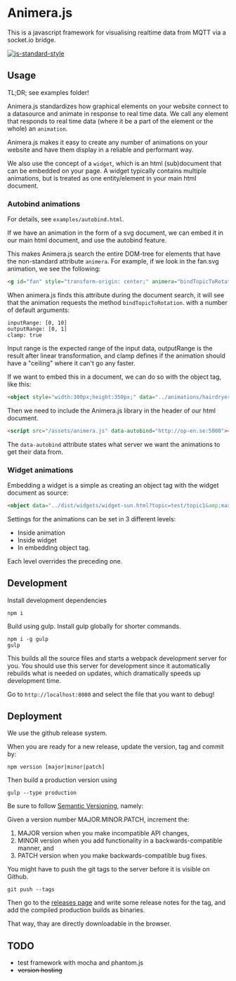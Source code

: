 # Animera.js
This is a javascript framework for visualising realtime data from MQTT via a socket.io bridge.

[![js-standard-style](https://cdn.rawgit.com/feross/standard/master/badge.svg)](https://github.com/feross/standard)

## Usage

TL;DR; see examples folder!

Animera.js standardizes how graphical elements on your website connect to a datasource and animate in response to real time data. We call any element that responds to real time data (where it be a part of the element or the whole) an `animation`.

Animera.js makes it easy to create any number of animations on your website and have them display in a reliable and performant way.

We also use the concept of a `widget`, which is an html (sub)document that can be embedded on your page. A widget typically contains multiple animations, but is treated as one entity/element in your main html document.

### Autobind animations

For details, see `examples/autobind.html`.

If we have an animation in the form of a svg document, we can embed it in our main html document, and use the autobind feature.

This makes Animera.js search the entire DOM-tree for elements that have the non-standard attribute `animera`. For example, if we look in the fan.svg animation, we see the following:

```html
<g id="fan" style="transform-origin: center;" animera="bindTopicToRotation?inputRange=[0,10]&amp;outputRange=[0,1]&amp;clamp=true">
```

When animera.js finds this attribute during the document search, it will see that the animation requests the method `bindTopicToRotation`. with a number of default arguments:

```
inputRange: [0, 10]
outputRange: [0, 1]
clamp: true
```

Input range is the expected range of the input data, outputRange is the result after linear transformation, and clamp defines if the animation should have a "ceiling" where it can't go any faster.

If we want to embed this in a document, we can do so with the object tag, like this:

```html
<object style="width:300px;height:350px;" data="../animations/hairdryer.svg?topic=test/topic1&amp;inputRange=[0,1]&amp;subproperty=power"></object>
```

Then we need to include the Animera.js library in the header of our html document.

```html
<script src="/assets/animera.js" data-autobind="http://op-en.se:5000"></script>
```

The `data-autobind` attribute states what server we want the animations to get their data from.

### Widget animations

Embedding a widget is a simple as creating an object tag with the widget document as source:

```html
<object data="../dist/widgets/widget-sun.html?topic=test/topic1&amp;max=1"></object>
```
Settings for the animations can be set in 3 different levels:

- Inside animation
- Inside widget
- In embedding object tag.

Each level overrides the preceding one.

## Development

Install development dependencies

```
npm i
```

Build using gulp. Install gulp globally for shorter commands.

```
npm i -g gulp
gulp
```

This builds all the source files and starts a webpack development server for you. You should use this server for development since it automatically rebuilds what is needed on updates, which dramatically speeds up development time.

Go to `http://localhost:8080` and select the file that you want to debug!

## Deployment

We use the github release system.

When you are ready for a new release, update the version, tag and commit by:

```
npm version [major|minor|patch]
```

Then build a production version using

```
gulp --type production
```

Be sure to follow [Semantic Versioning](http://semver.org/), namely:

Given a version number MAJOR.MINOR.PATCH, increment the:

1. MAJOR version when you make incompatible API changes,
1. MINOR version when you add functionality in a backwards-compatible manner, and
1. PATCH version when you make backwards-compatible bug fixes.

You might have to push the git tags to the server before it is visible on Github.

```
git push --tags
```

Then go to the [releases page](https://github.com/op-en/animera.js/releases) and write some release notes for the tag, and add the compiled production builds as binaries.

That way, thay are directly downloadable in the browser.

## TODO

- test framework with mocha and phantom.js
- ~~version hosting~~
